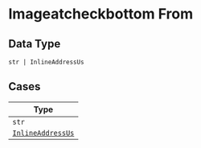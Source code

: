 
# Imageatcheckbottom From

## Data Type

`str | InlineAddressUs`

## Cases

| Type |
|  --- |
| `str` |
| [`InlineAddressUs`](../../../doc/models/inline-address-us.md) |

